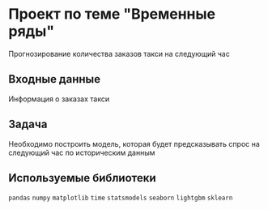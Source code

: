 # Проект по теме "Временные ряды"
Прогнозирование количества заказов такси на следующий час

## Входные данные
Информация о заказах такси

## Задача
Необходимо построить модель, которая будет предсказывать спрос на следующий час по историческим данным


## Используемые библиотеки
`pandas` `numpy` `matplotlib` `time` `statsmodels` `seaborn` `lightgbm` `sklearn`
